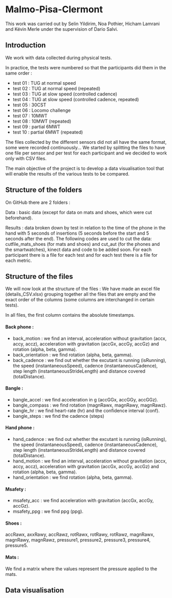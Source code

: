# Malmo-Pisa-Clermont 

This work was carried out by Selin Yildirim, Noa Pothier, Hicham Lamrani and Kévin Merle under the supervision of Dario Salvi. 

## Introduction
We work with data collected during physical tests.

In practice, the tests were numbered so that the participants did them in the same order :
-	test 01 : TUG at normal speed 
-	test 02 : TUG at normal speed (repeated) 
-	test 03 : TUG at slow speed (controlled cadence) 
-	test 04 : TUG at slow speed (controlled cadence, repeated) 
-	test 05 : 30CST 
-	test 06 : Locomo challenge 
-	test 07 : 10MWT 
-	test 08 : 10MWT (repeated) 
-	test 09 : partial 6MWT
-	test 10 : partial 6MWT (repeated)

The files collected by the different sensors did not all have the same format, some were recorded continuously... We started by splitting the files to have one file per sensor and per test for each participant and we decided to work only with CSV files.

The main objective of the project is to develop a data visualisation tool that will enable the results of the various tests to be compared.

## Structure of the folders
On GitHub there are 2 folders :

Data : basic data (except for data on mats and shoes, which were cut beforehand).

Results : data broken down by test in relation to the time of the phone in the hand with 5 seconds of insertions (5 seconds before the start and 5 seconds after the end). The following codes are used to cut the data: cutfile_mats_shoes (for mats and shoes) and cut_aut (for the phones and the smartwatches), kinect data and code to be added soon.
For each participant there is a file for each test and for each test there is a file for each metric.

## Structure of the files
We will now look at the structure of the files : 
We have made an excel file (details_CSV.xlsx) grouping together all the files that are empty and the exact order of the columns (some columns are interchanged in certain tests).

In all files, the first column contains the absolute timestamps. 
#### Back phone :
- back_motion : we find an interval, acceleration without gravitation (accx, accy, accz), acceleration with gravitation (accGx, accGy, accGz) and rotation (alpha, beta, gamma).
- back_orientation : we find rotation (alpha, beta, gamma).
- back_cadence : we find out whether the excutant is running (isRunning), the speed (instantaneousSpeed), cadence (instantaneousCadence), step length (instantaneousStrideLength) and distance covered (totalDistance).

#### Bangle :
- bangle_accel : we find acceleration in g (accGGx, accGGy, accGGz).
- bangle_compass : we find rotation (magnRawx, magnRawy, magnRawz).
- bangle_hr : we find heart-rate (hr) and the confidence interval (conf).
- bangle_steps : we find the cadence (steps)

#### Hand phone : 
- hand_cadence : we find out whether the excutant is running (isRunning), the speed (instantaneousSpeed), cadence (instantaneousCadence), step length (instantaneousStrideLength) and distance covered (totalDistance).
- hand_motion : we find an interval, acceleration without gravitation (accx, accy, accz), acceleration with gravitation (accGx, accGy, accGz) and rotation (alpha, beta, gamma).
- hand_orientation : we find rotation (alpha, beta, gamma).

#### Msafety :
- msafety_acc : we find acceleration with gravitation (accGx, accGy, accGz).
- msafety_ppg : we find ppg (ppg).

#### Shoes : 
accRawx, axxRawy, accRawz, rotRawx, rotRawy, rotRawz, magnRawx, magnRawy, magnRawz, pressure1, pressure2, pressure3, pressure4, pressure5.

#### Mats :
We find a matrix where the values represent the pressure applied to the mats.

## Data visualisation